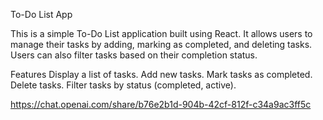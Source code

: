 To-Do List App

This is a simple To-Do List application built using React. It allows users to manage their tasks by adding, marking as completed, and deleting tasks. Users can also filter tasks based on their completion status.

Features
Display a list of tasks.
Add new tasks.
Mark tasks as completed.
Delete tasks.
Filter tasks by status (completed, active).

https://chat.openai.com/share/b76e2b1d-904b-42cf-812f-c34a9ac3ff5c
